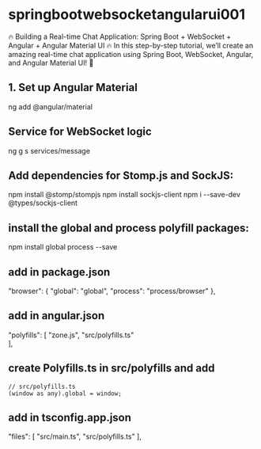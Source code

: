 # springbootwebsocketangularui001
🔥 Building a Real-time Chat Application: Spring Boot + WebSocket + Angular + Angular Material UI 🔥  In this step-by-step tutorial, we’ll create an amazing real-time chat application using Spring Boot, WebSocket, Angular, and Angular Material UI! 🚀


## 1. Set up Angular Material
ng add @angular/material

## Service for WebSocket logic
ng g s services/message

## Add dependencies for Stomp.js and SockJS:
npm install @stomp/stompjs
npm install sockjs-client
npm i --save-dev @types/sockjs-client

## install the global and process polyfill packages:
npm install global process --save

## add in package.json

 "browser": {
    "global": "global",
    "process": "process/browser"
  },

## add in angular.json

 "polyfills": [
     "zone.js",
    "src/polyfills.ts"  
 ],

## create Polyfills.ts in src/polyfills and add
	// src/polyfills.ts
	(window as any).global = window;

## add in tsconfig.app.json
  "files": [
    "src/main.ts",
     "src/polyfills.ts"
  ],
